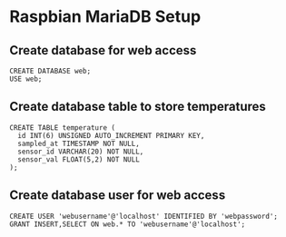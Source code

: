 # Raspbian MariaDB Setup

## Create database for web access
    CREATE DATABASE web;
    USE web;

## Create database table to store temperatures
    CREATE TABLE temperature (
      id INT(6) UNSIGNED AUTO_INCREMENT PRIMARY KEY,
      sampled_at TIMESTAMP NOT NULL,
      sensor_id VARCHAR(20) NOT NULL,
      sensor_val FLOAT(5,2) NOT NULL
    );

## Create database user for web access
    CREATE USER 'webusername'@'localhost' IDENTIFIED BY 'webpassword';
    GRANT INSERT,SELECT ON web.* TO 'webusername'@'localhost';
